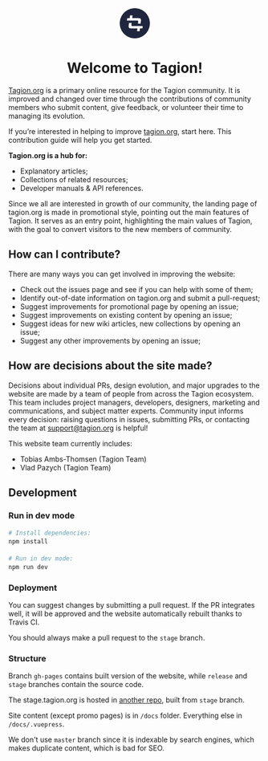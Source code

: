 <center><a href="https://tagion.org"><img alt="tagion logo" src="https://github.com/tagion/resources/raw/master/branding/logomark.svg?sanitize=true" alt="tagion.org" height="60"></a></center>

<center><h1>Welcome to Tagion!</h1></center>


[Tagion.org](https://tagion.org) is a primary online resource for the Tagion community. It is improved and changed over time through the contributions of community members who submit content, give feedback, or volunteer their time to managing its evolution.

If you’re interested in helping to improve [tagion.org](https://tagion.org), start here. This contribution guide will help you get started.

**Tagion.org is a hub for:**

- Explanatory articles;
- Collections of related resources;
- Developer manuals & API references.

Since we all are interested in growth of our community, the landing page of tagion.org is made in promotional style, pointing out the main features of Tagion. It serves as an entry point, highlighting the main values of Tagion, with the goal to convert visitors to the new members of community.

## How can I contribute?

There are many ways you can get involved in improving the website:

- Check out the issues page and see if you can help with some of them;
- Identify out-of-date information on tagion.org and submit a pull-request;
- Suggest improvements for promotional page by opening an issue;
- Suggest improvements on existing content by opening an issue;
- Suggest ideas for new wiki articles, new collections by opening an issue;
- Suggest any other improvements by opening an issue;

## How are decisions about the site made?

Decisions about individual PRs, design evolution, and major upgrades to the website are made by a team of people from across the Tagion ecosystem. This team includes project managers, developers, designers, marketing and communications, and subject matter experts. Community input informs every decision: raising questions in issues, submitting PRs, or contacting the team at support@tagion.org is helpful!

This website team currently includes:

- Tobias Ambs-Thomsen (Tagion Team)
- Vlad Pazych (Tagion Team)

## Development

### Run in dev mode

```bash
# Install dependencies:
npm install

# Run in dev mode:
npm run dev
```

### Deployment

You can suggest changes by submitting a pull request. If the PR integrates well, it will be approved and the website automatically rebuilt thanks to Travis CI.

You should always make a pull request to the `stage` branch.

### Structure

Branch `gh-pages` contains built version of the website, while `release` and `stage` branches contain the source code.

The stage.tagion.org is hosted in [another repo](https://github.com/tagion/homepage.stage/), built from `stage` branch.

Site content (except promo pages) is in `/docs` folder. Everything else in `/docs/.vuepress`.

We don't use `master` branch since it is indexable by search engines, which makes duplicate content, which is bad for SEO.

